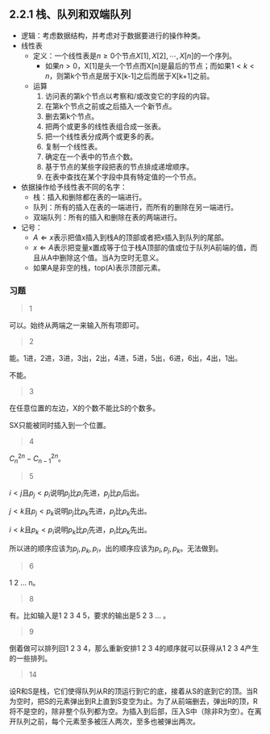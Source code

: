 ## 2.2.1 栈、队列和双端队列

- 逻辑：考虑数据结构，并考虑对于数据要进行的操作种类。
- 线性表
  - 定义：一个线性表是$n \ge 0$个节点$X[1], X[2], \cdots, X[n]$的一个序列。
    - 如果$n > 0$，X[1]是头一个节点而X[n]是最后的节点；而如果$1 < k < n$，则第k个节点是居于X[k-1]之后而居于X[k+1]之前。
  - 运算
    1. 访问表的第k个节点以考察和/或改变它的字段的内容。
    2. 在第k个节点之前或之后插入一个新节点。
    3. 删去第k个节点。
    4. 把两个或更多的线性表组合成一张表。
    5. 把一个线性表分成两个或更多的表。
    6. 复制一个线性表。
    7. 确定在一个表中的节点个数。
    8. 基于节点的某些字段把表的节点排成递增顺序。
    9. 在表中查找在某个字段中具有特定值的一个节点。
- 依据操作给予线性表不同的名字：
  - 栈：插入和删除都在表的一端进行。
  - 队列：所有的插入在表的一端进行，而所有的删除在另一端进行。
  - 双端队列：所有的插入和删除在表的两端进行。
- 记号：
  - $A \Leftarrow x$表示把值x插入到栈A的顶部或者把x插入到队列的尾部。
  - $x \Leftarrow A$表示把变量x置成等于位于栈A顶部的值或位于队列A前端的值，而且从A中删除这个值。当A为空时无意义。
  - 如果A是非空的栈，top(A)表示顶部元素。

### 习题

> 1

可以。始终从两端之一来输入所有项即可。

> 2

能。1进，2进，3进，3出，2出，4进，5进，5出，6进，6出，4出，1出。

不能。

> 3

在任意位置的左边，X的个数不能比S的个数多。

SX只能被同时插入到一个位置。

> 4

$C^{2n}_n - C^{2n}_{n-1}$。

> 5

$i < j$且$p_j < p_i$说明$p_j$比$p_i$先进，$p_j$比$p_i$后出。

$j < k$且$p_j < p_k$说明$p_j$比$p_k$先进，$p_j$比$p_k$先出。

$i < k$且$p_k < p_i$说明$p_k$比$p_i$先进，$p_i$比$p_k$先出。

所以进的顺序应该为$p_j, p_k, p_i$，出的顺序应该为$p_i, p_j, p_k$。无法做到。

> 6

1 2 ... n。

> 8

有。比如输入是1 2 3 4 5，要求的输出是5 2 3 ... 。

> 9

倒着做可以排列回1 2 3 4，那么重新安排1 2 3 4的顺序就可以获得从1 2 3 4产生的一些排列。

> 14

设R和S是栈，它们使得队列从R的顶运行到它的底，接着从S的底到它的顶。当R为空时，把S的元素弹出到R上直到S变空为止。为了从前端删去，弹出R的顶，R将不是空的，除非整个队列都为空。为插入到后部，压入S中（除非R为空）。在离开队列之前，每个元素至多被压人两次，至多也被弹出两次。

